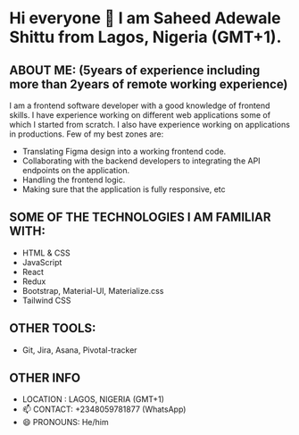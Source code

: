 # Hi everyone 👋 I am Saheed Adewale Shittu from Lagos, Nigeria (GMT+1).

## ABOUT ME: (5years of experience including more than 2years of remote working experience)
I am a frontend software developer with a good knowledge of frontend skills. I have experience working on different web applications some of which I started from scratch. I also have experience working on applications in productions. Few of my best zones are:
 - Translating Figma design into a working frontend code.
 - Collaborating with the backend developers to integrating the API endpoints on the application.
 - Handling the frontend logic.
 - Making sure that the application is fully responsive, etc

## SOME OF THE TECHNOLOGIES I AM FAMILIAR WITH:
 - HTML & CSS
 - JavaScript
 - React
 - Redux
 - Bootstrap, Material-UI, Materialize.css
 - Tailwind CSS

## OTHER TOOLS:
 - Git, Jira, Asana, Pivotal-tracker

## OTHER INFO
- LOCATION   : LAGOS, NIGERIA (GMT+1)
- 📫 CONTACT: +2348059781877 (WhatsApp)
- 😄 PRONOUNS: He/him
